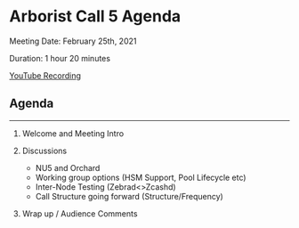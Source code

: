 # Arborist Call 5 Agenda

Meeting Date: February 25th, 2021

Duration: 1 hour 20 minutes

[YouTube Recording](https://youtu.be/b_xaz1t49dk)

## Agenda
___

1. Welcome and Meeting Intro 
2. Discussions 

   + NU5 and Orchard
   + Working group options (HSM Support, Pool Lifecycle etc)
   + Inter-Node Testing (Zebrad<>Zcashd)
   + Call Structure going forward (Structure/Frequency)


3. Wrap up / Audience Comments

